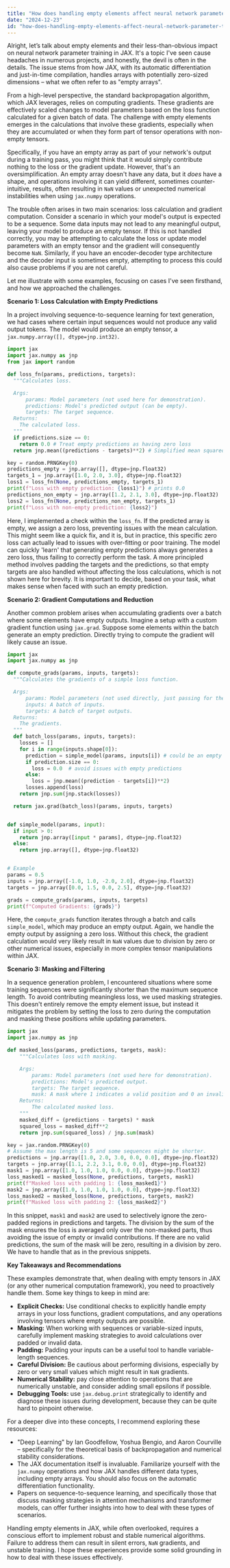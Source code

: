 ```yaml
---
title: "How does handling empty elements affect neural network parameter training in JAX?"
date: "2024-12-23"
id: "how-does-handling-empty-elements-affect-neural-network-parameter-training-in-jax"
---
```


Alright, let’s talk about empty elements and their less-than-obvious impact on neural network parameter training in JAX. It's a topic I've seen cause headaches in numerous projects, and honestly, the devil is often in the details. The issue stems from how JAX, with its automatic differentiation and just-in-time compilation, handles arrays with potentially zero-sized dimensions – what we often refer to as "empty arrays".

From a high-level perspective, the standard backpropagation algorithm, which JAX leverages, relies on computing gradients. These gradients are effectively scaled changes to model parameters based on the loss function calculated for a given batch of data. The challenge with empty elements emerges in the calculations that involve these gradients, especially when they are accumulated or when they form part of tensor operations with non-empty tensors.

Specifically, if you have an empty array as part of your network's output during a training pass, you might think that it would simply contribute nothing to the loss or the gradient update. However, that's an oversimplification. An empty array doesn't have any data, but it *does* have a shape, and operations involving it can yield different, sometimes counter-intuitive, results, often resulting in `NaN` values or unexpected numerical instabilities when using `jax.numpy` operations.

The trouble often arises in two main scenarios: loss calculation and gradient computation. Consider a scenario in which your model's output is expected to be a sequence. Some data inputs may not lead to any meaningful output, leaving your model to produce an empty tensor. If this is not handled correctly, you may be attempting to calculate the loss or update model parameters with an empty tensor and the gradient will consequently become `NaN`. Similarly, if you have an encoder-decoder type architecture and the decoder input is sometimes empty, attempting to process this could also cause problems if you are not careful.

Let me illustrate with some examples, focusing on cases I've seen firsthand, and how we approached the challenges.

**Scenario 1: Loss Calculation with Empty Predictions**

In a project involving sequence-to-sequence learning for text generation, we had cases where certain input sequences would not produce any valid output tokens. The model would produce an empty tensor, a `jax.numpy.array([], dtype=jnp.int32)`.

```python
import jax
import jax.numpy as jnp
from jax import random

def loss_fn(params, predictions, targets):
  """Calculates loss.

  Args:
      params: Model parameters (not used here for demonstration).
      predictions: Model's predicted output (can be empty).
      targets: The target sequence.
  Returns:
    The calculated loss.
  """
  if predictions.size == 0:
    return 0.0 # Treat empty predictions as having zero loss
  return jnp.mean((predictions - targets)**2) # Simplified mean squared error

key = random.PRNGKey(0)
predictions_empty = jnp.array([], dtype=jnp.float32)
targets_1 = jnp.array([1.0, 2.0, 3.0], dtype=jnp.float32)
loss1 = loss_fn(None, predictions_empty, targets_1)
print(f"Loss with empty prediction: {loss1}") # prints 0.0
predictions_non_empty = jnp.array([1.2, 2.1, 3.0], dtype=jnp.float32)
loss2 = loss_fn(None, predictions_non_empty, targets_1)
print(f"Loss with non-empty prediction: {loss2}")
```

Here, I implemented a check within the `loss_fn`. If the predicted array is empty, we assign a zero loss, preventing issues with the mean calculation. This might seem like a quick fix, and it is, but in practice, this specific zero loss can actually lead to issues with over-fitting or poor training. The model can quickly 'learn' that generating empty predictions always generates a zero loss, thus failing to correctly perform the task. A more principled method involves padding the targets and the predictions, so that empty targets are also handled without affecting the loss calculations, which is not shown here for brevity. It is important to decide, based on your task, what makes sense when faced with such an empty prediction.

**Scenario 2: Gradient Computations and Reduction**

Another common problem arises when accumulating gradients over a batch where some elements have empty outputs. Imagine a setup with a custom gradient function using `jax.grad`. Suppose some elements within the batch generate an empty prediction. Directly trying to compute the gradient will likely cause an issue.

```python
import jax
import jax.numpy as jnp

def compute_grads(params, inputs, targets):
  """Calculates the gradients of a simple loss function.

  Args:
      params: Model parameters (not used directly, just passing for the example).
      inputs: A batch of inputs.
      targets: A batch of target outputs.
  Returns:
    The gradients.
  """
  def batch_loss(params, inputs, targets):
    losses = []
    for i in range(inputs.shape[0]):
      prediction = simple_model(params, inputs[i]) # could be an empty array
      if prediction.size == 0:
        loss = 0.0  # avoid issues with empty predictions
      else:
        loss = jnp.mean((prediction - targets[i])**2)
      losses.append(loss)
    return jnp.sum(jnp.stack(losses))

  return jax.grad(batch_loss)(params, inputs, targets)


def simple_model(params, input):
  if input > 0:
    return jnp.array([input * params], dtype=jnp.float32)
  else:
    return jnp.array([], dtype=jnp.float32)


# Example
params = 0.5
inputs = jnp.array([-1.0, 1.0, -2.0, 2.0], dtype=jnp.float32)
targets = jnp.array([0.0, 1.5, 0.0, 2.5], dtype=jnp.float32)

grads = compute_grads(params, inputs, targets)
print(f"Computed Gradients: {grads}")
```

Here, the `compute_grads` function iterates through a batch and calls `simple_model`, which may produce an empty output. Again, we handle the empty output by assigning a zero loss. Without this check, the gradient calculation would very likely result in `NaN` values due to division by zero or other numerical issues, especially in more complex tensor manipulations within JAX.

**Scenario 3: Masking and Filtering**

In a sequence generation problem, I encountered situations where some training sequences were significantly shorter than the maximum sequence length. To avoid contributing meaningless loss, we used masking strategies. This doesn't entirely remove the empty element issue, but instead it mitigates the problem by setting the loss to zero during the computation and masking these positions while updating parameters.

```python
import jax
import jax.numpy as jnp

def masked_loss(params, predictions, targets, mask):
    """Calculates loss with masking.

    Args:
        params: Model parameters (not used here for demonstration).
        predictions: Model's predicted output.
        targets: The target sequence.
        mask: A mask where 1 indicates a valid position and 0 an invalid/padded position.
    Returns:
        The calculated masked loss.
    """
    masked_diff = (predictions - targets) * mask
    squared_loss = masked_diff**2
    return jnp.sum(squared_loss) / jnp.sum(mask)

key = jax.random.PRNGKey(0)
# Assume the max length is 5 and some sequences might be shorter.
predictions = jnp.array([1.0, 2.0, 3.0, 0.0, 0.0], dtype=jnp.float32)
targets = jnp.array([1.1, 2.2, 3.1, 0.0, 0.0], dtype=jnp.float32)
mask1 = jnp.array([1.0, 1.0, 1.0, 0.0, 0.0], dtype=jnp.float32)
loss_masked1 = masked_loss(None, predictions, targets, mask1)
print(f"Masked loss with padding 1: {loss_masked1}")
mask2 = jnp.array([1.0, 1.0, 1.0, 1.0, 0.0], dtype=jnp.float32)
loss_masked2 = masked_loss(None, predictions, targets, mask2)
print(f"Masked loss with padding 2: {loss_masked2}")
```

In this snippet, `mask1` and `mask2` are used to selectively ignore the zero-padded regions in predictions and targets. The division by the sum of the mask ensures the loss is averaged only over the non-masked parts, thus avoiding the issue of empty or invalid contributions. If there are no valid predictions, the sum of the mask will be zero, resulting in a division by zero. We have to handle that as in the previous snippets.

**Key Takeaways and Recommendations**

These examples demonstrate that, when dealing with empty tensors in JAX (or any other numerical computation framework), you need to proactively handle them. Some key things to keep in mind are:

*   **Explicit Checks:** Use conditional checks to explicitly handle empty arrays in your loss functions, gradient computations, and any operations involving tensors where empty outputs are possible.
*   **Masking:** When working with sequences or variable-sized inputs, carefully implement masking strategies to avoid calculations over padded or invalid data.
*   **Padding:** Padding your inputs can be a useful tool to handle variable-length sequences.
*   **Careful Division:** Be cautious about performing divisions, especially by zero or very small values which might result in `NaN` gradients.
*   **Numerical Stability:** pay close attention to operations that are numerically unstable, and consider adding small epsilons if possible.
*   **Debugging Tools:** use `jax.debug.print` strategically to identify and diagnose these issues during development, because they can be quite hard to pinpoint otherwise.

For a deeper dive into these concepts, I recommend exploring these resources:

*   "Deep Learning" by Ian Goodfellow, Yoshua Bengio, and Aaron Courville – specifically for the theoretical basis of backpropagation and numerical stability considerations.
*   The JAX documentation itself is invaluable. Familiarize yourself with the `jax.numpy` operations and how JAX handles different data types, including empty arrays. You should also focus on the automatic differentiation functionality.
*   Papers on sequence-to-sequence learning, and specifically those that discuss masking strategies in attention mechanisms and transformer models, can offer further insights into how to deal with these types of scenarios.

Handling empty elements in JAX, while often overlooked, requires a conscious effort to implement robust and stable numerical algorithms. Failure to address them can result in silent errors, `NaN` gradients, and unstable training. I hope these experiences provide some solid grounding in how to deal with these issues effectively.
